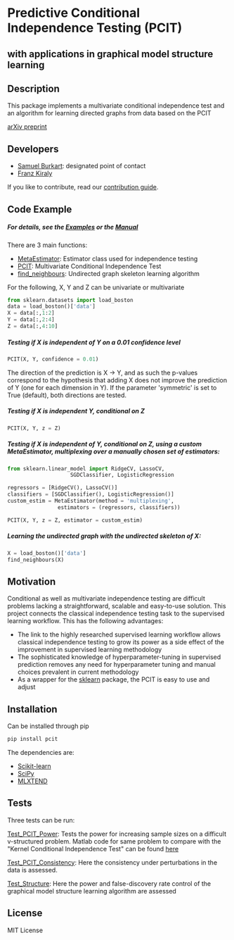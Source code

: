 # Predictive Conditional Independence Testing (PCIT)
## with applications in graphical model structure learning

## Description

This package implements a multivariate conditional independence test and an algorithm for learning directed graphs from data based on the PCIT

[arXiv preprint](https://arxiv.org/abs/1711.05869)

## Developers

* [Samuel Burkart](https://github.com/SamBurkart): designated point of contact
* [Franz Kiraly](https://github.com/fkiraly)

If you like to contribute, read our [contribution guide](https://github.com/alan-turing-institute/pcit/blob/master/contributing.md).

## Code Example
##### For details, see the [Examples](https://github.com/alan-turing-institute/pcit/blob/master/Example.ipynb) or the [Manual](https://samburkart.github.io/pcit-manual/)

There are 3 main functions:
- [MetaEstimator](https://github.com/alan-turing-institute/pcit/blob/master/pcit/MetaEstimator.py): Estimator class used for independence testing
- [PCIT](https://github.com/alan-turing-institute/pcit/blob/master/pcit/IndependenceTest.py): Multivariate Conditional Independence Test
- [find_neighbours](https://github.com/alan-turing-institute/pcit/blob/master/pcit/StructureEstimation.py): Undirected graph skeleton learning algorithm


For the following, X, Y and Z can be univariate or multivariate

```python
from sklearn.datasets import load_boston
data = load_boston()['data']
X = data[:,1:2]
Y = data[:,2:4]
Z = data[:,4:10]
```

##### Testing if X is independent of Y on a 0.01 confidence level

```python
PCIT(X, Y, confidence = 0.01)
```

The direction of the prediction is X -> Y, and as such the p-values correspond to the hypothesis that adding X does not improve the prediction of Y (one for each dimension in Y). If the parameter 'symmetric' is set to True (default), both directions are tested.
 
##### Testing if X is independent Y, conditional on Z
```python
PCIT(X, Y, z = Z)
```

##### Testing if X is independent of Y, conditional on Z, using a custom MetaEstimator, multiplexing over a manually chosen set of estimators:

```python
from sklearn.linear_model import RidgeCV, LassoCV,
                    SGDClassifier, LogisticRegression

regressors = [RidgeCV(), LassoCV()]
classifiers = [SGDClassifier(), LogisticRegression()]
custom_estim = MetaEstimator(method = 'multiplexing',
                estimators = (regressors, classifiers))

PCIT(X, Y, z = Z, estimator = custom_estim)
```

##### Learning the undirected graph with the undirected skeleton of X:

```python
X = load_boston()['data']
find_neighbours(X)
```

## Motivation

Conditional as well as multivariate independence testing are difficult problems lacking a straightforward, scalable and easy-to-use solution. This project connects the classical independence testing task to the supervised learning workflow. This has the following advantages:
- The link to the highly researched supervised learning workflow allows classical independence testing to grow its power as a side effect of the improvement in supervised learning methodology
- The sophisticated knowledge of hyperparameter-tuning in supervised prediction removes any need for hyperparameter tuning and manual choices prevalent in current methodology
- As a wrapper for the [sklearn](http://scikit-learn.org/stable/) package, the PCIT is easy to use and adjust

## Installation
Can be installed through pip

```python
pip install pcit
```

The dependencies are:
- [Scikit-learn](http://scikit-learn.org/stable/)
- [SciPy](https://scipy.org/)
- [MLXTEND](https://github.com/rasbt/mlxtend)

## Tests
Three tests can be run:

[Test_PCIT_Power](https://github.com/alan-turing-institute/pcit/blob/master/Tests/Test_PCIT_Power.py): Tests the power for increasing sample sizes on a difficult v-structured problem. Matlab code for same problem to compare with the "Kernel Conditional Independence Test" can be found [here](https://github.com/alan-turing-institute/pcit/blob/master/further/Test_KCIT_Power.m)

[Test_PCIT_Consistency](https://github.com/alan-turing-institute/pcit/blob/master/Tests/Test_PCIT_Consistency.py): Here the consistency under perturbations in the data is assessed.

[Test_Structure](https://github.com/alan-turing-institute/pcit/blob/master/Tests/Test_Structure.py): Here the power and false-discovery rate control of the graphical model structure learning algorithm are assessed

## License

MIT License
